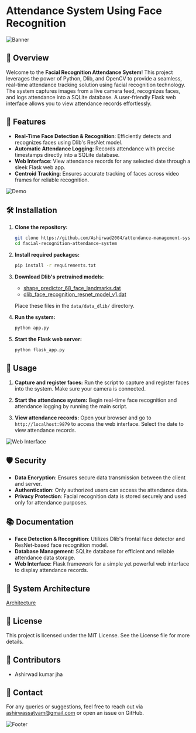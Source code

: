 # Attendance System Using Face Recognition

![Banner](path/to/your/banner-image.png)

## 📸 Overview

Welcome to the **Facial Recognition Attendance System**! This project leverages the power of Python, Dlib, and OpenCV to provide a seamless, real-time attendance tracking solution using facial recognition technology. The system captures images from a live camera feed, recognizes faces, and logs attendance into a SQLite database. A user-friendly Flask web interface allows you to view attendance records effortlessly.

## 🌟 Features

- **Real-Time Face Detection & Recognition**: Efficiently detects and recognizes faces using Dlib's ResNet model.
- **Automatic Attendance Logging**: Records attendance with precise timestamps directly into a SQLite database.
- **Web Interface**: View attendance records for any selected date through a sleek Flask web app.
- **Centroid Tracking**: Ensures accurate tracking of faces across video frames for reliable recognition.

![Demo](path/to/your/demo-image.gif)

## 🛠️ Installation

1. **Clone the repository:**
    ```bash
    git clone https://github.com/Ashirwad2004/attendance-management-system
    cd facial-recognition-attendance-system
    ```

2. **Install required packages:**
    ```bash
    pip install -r requirements.txt
    ```

3. **Download Dlib's pretrained models:**
    - [shape_predictor_68_face_landmarks.dat](http://dlib.net/files/shape_predictor_68_face_landmarks.dat.bz2)
    - [dlib_face_recognition_resnet_model_v1.dat](http://dlib.net/files/dlib_face_recognition_resnet_model_v1.dat.bz2)

    Place these files in the `data/data_dlib/` directory.

4. **Run the system:**
    ```bash
    python app.py
    ```

5. **Start the Flask web server:**
    ```bash
    python flask_app.py
    ```

## 🚀 Usage

1. **Capture and register faces:**
   Run the script to capture and register faces into the system. Make sure your camera is connected.

2. **Start the attendance system:**
   Begin real-time face recognition and attendance logging by running the main script.

3. **View attendance records:**
   Open your browser and go to `http://localhost:9879` to access the web interface. Select the date to view attendance records.

![Web Interface](path/to/your/web-interface-image.png)



## 🛡️ Security

- **Data Encryption**: Ensures secure data transmission between the client and server.
- **Authentication**: Only authorized users can access the attendance data.
- **Privacy Protection**: Facial recognition data is stored securely and used only for attendance purposes.

## 📚 Documentation

- **Face Detection & Recognition**: Utilizes Dlib's frontal face detector and ResNet-based face recognition model.
- **Database Management**: SQLite database for efficient and reliable attendance data storage.
- **Web Interface**: Flask framework for a simple yet powerful web interface to display attendance records.

## 🧩 System Architecture

[Architecture](path/to/your/footer-image.png)

## 📜 License

This project is licensed under the MIT License. See the License file for more details.

## 👥 Contributors

- Ashirwad kumar jha

## 💬 Contact

For any queries or suggestions, feel free to reach out via ashirwassatyam@gmail.com or open an issue on GitHub.

![Footer](path/to/your/footer-image.png)

